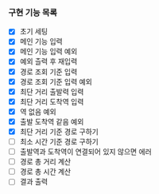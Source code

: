 ### 구현 기능 목록

- [x] 초기 세팅
- [x] 메인 기능 입력
- [x] 메인 기능 입력 예외
- [x] 예외 츨력 후 재입력
- [x] 경로 조회 기준 입력
- [x] 경로 조회 기준 입력 예외
- [x] 최단 거리 출발력 입력
- [x] 최단 거리 도착역 입력
- [x] 역 없음 예외
- [x] 출발 도착역 같음 예외
- [x] 최단 거리 기준 경로 구하기
- [ ] 최소 시간 기준 경로 구하기
- [ ] 출발역과 도착역이 연결되어 있지 않으면 에러
- [ ] 경로 총 거리 계산
- [ ] 경로 총 시간 계산
- [ ] 결과 출력
